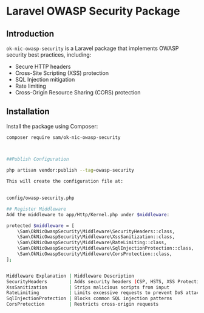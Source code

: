 # Laravel OWASP Security Package

## Introduction
`ok-nic-owasp-security` is a Laravel package that implements OWASP security best practices, including:
- Secure HTTP headers
- Cross-Site Scripting (XSS) protection
- SQL Injection mitigation
- Rate limiting
- Cross-Origin Resource Sharing (CORS) protection

## Installation
Install the package using Composer:

```sh
composer require sam/ok-nic-owasp-security



##Publish Configuration
 
php artisan vendor:publish --tag=owasp-security 

This will create the configuration file at:

 
config/owasp-security.php

## Register Middleware
Add the middleware to app/Http/Kernel.php under $middleware:

protected $middleware = [
    \Sam\OkNicOwaspSecurity\Middleware\SecurityHeaders::class,
    \Sam\OkNicOwaspSecurity\Middleware\XssSanitization::class,
    \Sam\OkNicOwaspSecurity\Middleware\RateLimiting::class,
    \Sam\OkNicOwaspSecurity\Middleware\SqlInjectionProtection::class,
    \Sam\OkNicOwaspSecurity\Middleware\CorsProtection::class,
];


Middleware Explanation | Middleware	Description
SecurityHeaders	       | Adds security headers (CSP, HSTS, XSS Protection)
XssSanitization	       | Strips malicious scripts from input
RateLimiting	       | Limits excessive requests to prevent DoS attacks
SqlInjectionProtection | Blocks common SQL injection patterns
CorsProtection	       | Restricts cross-origin requests